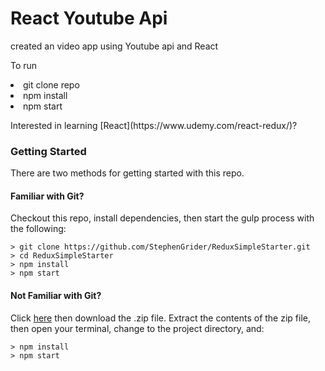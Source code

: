# React Youtube Api
created an video app using Youtube api and React

<p> To run </p>
<li> git clone repo </li>
<li> npm install </li>
<li> npm start </li>


<p> Interested in learning [React](https://www.udemy.com/react-redux/)? </p>

### Getting Started

There are two methods for getting started with this repo.

#### Familiar with Git?
Checkout this repo, install dependencies, then start the gulp process with the following:

```
> git clone https://github.com/StephenGrider/ReduxSimpleStarter.git
> cd ReduxSimpleStarter
> npm install
> npm start
```

#### Not Familiar with Git?
Click [here](https://github.com/StephenGrider/ReactStarter/releases) then download the .zip file.  Extract the contents of the zip file, then open your terminal, change to the project directory, and:

```
> npm install
> npm start
```
